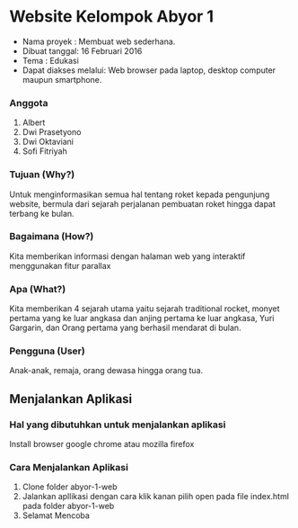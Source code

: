 # Website Kelompok Abyor 1

* Nama proyek   : Membuat web sederhana.
* Dibuat tanggal: 16 Februari 2016
* Tema : Edukasi
* Dapat diakses melalui:
Web browser pada laptop, desktop computer maupun smartphone.

### Anggota

1. Albert
2. Dwi Prasetyono
3. Dwi Oktaviani
4. Sofi Fitriyah

### Tujuan (Why?)

Untuk menginformasikan semua hal tentang roket kepada pengunjung website, bermula dari sejarah perjalanan pembuatan roket hingga dapat terbang ke bulan.

### Bagaimana (How?)

Kita memberikan informasi dengan halaman web yang interaktif menggunakan fitur parallax

### Apa (What?)

Kita memberikan 4 sejarah utama yaitu sejarah traditional rocket, monyet pertama yang ke luar angkasa dan anjing pertama ke luar angkasa, Yuri Gargarin, dan Orang pertama yang berhasil mendarat di bulan.

### Pengguna (User)

Anak-anak, remaja, orang dewasa hingga orang tua.

Menjalankan Aplikasi
--------------------

### Hal yang dibutuhkan untuk menjalankan aplikasi

Install browser google chrome atau mozilla firefox 

### Cara Menjalankan Aplikasi

1. Clone folder abyor-1-web
2. Jalankan apllikasi dengan cara klik kanan pilih open pada file index.html pada folder abyor-1-web
3. Selamat Mencoba
